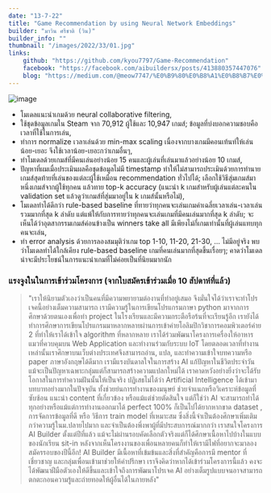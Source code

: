 ```yaml
---
date: "13-7-22"
title: "Game Recommendation by using Neural Network Embeddings"
builder: "มาวิน ศรีชาติ (วิน)"
builder_info: ""
thumbnail: "/images/2022/33/01.jpg"
links:
    github: "https://github.com/kyou7797/Game-Recommendation"
    facebook: "https://facebook.com/aibuildersx/posts/413880357447076"
    blog: "https://medium.com/@meow7747/%E0%B9%80%E0%B8%A1%E0%B8%B7%E0%B9%88%E0%B8%AD%E0%B9%80%E0%B8%81%E0%B8%A1%E0%B8%A1%E0%B8%B5%E0%B8%A1%E0%B8%B2%E0%B8%81%E0%B8%A1%E0%B8%B2%E0%B8%A2-%E0%B9%81%E0%B8%95%E0%B9%88%E0%B9%80%E0%B8%A3%E0%B8%B2%E0%B9%84%E0%B8%A1%E0%B9%88%E0%B8%A1%E0%B8%B5%E0%B9%80%E0%B8%A7%E0%B8%A5%E0%B8%B2%E0%B9%80%E0%B8%A5%E0%B9%88%E0%B8%99%E0%B9%80%E0%B8%81%E0%B8%A1-t-t-game-recommendation-a1598c50553f"
---
```


![image](/images/2022/33/01.jpg)

- โมเดลแนะนำเกมด้วย neural collaborative filtering,
- ใช้ชุดข้อมูลเกมใน Steam จาก 70,912 ผู้ใช้และ 10,947 เกมส์; ข้อมูลที่บ่งบอกความชอบคือเวลาที่ใช้ในการเล่น,
- ทำการ normalize เวลาเล่นด้วย min-max scaling เนื่องจากบางเกมมีคอนเท้นท์ให้เล่นน้อย-เยอะ จึงใช้เวลาน้อย-เยอะกว่าเกมอื่นๆ,
- ทำโมเดลด้วยเกมส์ที่มีคนเล่นอย่างน้อย 15 คนและผู้เล่นที่เล่นมาแล้วอย่างน้อย 10 เกมส์,
- ปัญหาที่ผมเมื่อประเมินผลคือชุดข้อมูลไม่มี timestamp ทำให้ไม่สามารถประเมินด้วยการทำนายเกมส์สุดท้ายที่เล่นของแต่ละผู้ใช้เหมือน recommendation ทั่วไปได้; เลือกใช้วิธีสุ่มเกมส์มาหนึ่งเกมส์จากผู้ใช้ทุกคน แล้วทาย top-k accuracy (แนะนำ k เกมสำหรับผู้เล่นแต่ละคนใน validation set แล้วดูว่าเกมส์ที่สุ่มมาอยู่ใน k เกมส์นั้นหรือไม่),
- โมเดลทำได้ดีกว่า rule-based baseline ที่ทายว่าทุกคนจะเล่นเกมค่าเฉลี่ยเวลาเล่น-เวลาเล่นรวมมากที่สุด k ลำดับ แต่แพ้ให้กับการทายว่าทุกคนจะเล่นเกมที่มีคนเล่นมากที่สุด k ลำดับ; จะเห็นได้ว่าอุตสากรรมเกมส์ค่อนข้างเป็น winners take all มีเพียงไม่กี่เกมเท่านั้นที่ผู้เล่นแทบทุกคนจะเล่น,
- ทำ error analysis ด้วยการลองสมมุติว่าเกม top 1-10, 11-20, 21-30, ... ไม่มีอยู่จริง พบว่าโมเดลทำได้ใกล้เคียง rule-based baseline เกมที่คนเล่นมากที่สุดขึ้นเรื่อยๆ; คาดว่าโมเดลน่าจะมีประโยชน์ในการแนะนำเกมที่ไม่ค่อยเป็นที่นิยมมากนัก

### แรงจูงในในการเข้าร่วมโครงการ (จากใบสมัครเข้าร่วมเมื่อ 10 สัปดาห์ที่แล้ว)

> "เราให้นิยามตัวเองว่าเป็นคนที่มีความพยายามต่องานที่ทำอยู่เสมอ จึงมั่นใจได้ว่าเราจะทำโปรเจคนี้อย่างเต็มความสามารถ เรามีความรู้ในการเขียนโปรแกรมภาษา python มาจากการศึกษาด้วยตนเองเพื่อทำ project ในโรงเรียนและมีความกระตือรือร้นที่จะเรียนรู้อีก เรายังได้ทำการศึกษาการเขียนโปรแกรมมาหลากหลายผ่านการเข้าค่ายโอลิมปิกวิชาการคอมพิวเตอร์ค่าย 2 ที่ทำให้เราได้เข้าใจ algorithm ที่หลากหลาย เราได้ร่วมพัฒนาโครงการเครื่องให้อาหารแมวที่ควบคุมบน Web Application และทำงานร่วมกับระบบ IoT โดยตลอดเวลาที่ทำงานเหล่านั้นเราศึกษาบนเว็บต่างประเทศจึงสามารถอ่าน, แปล, และทำความเข้าใจบทความหรือ paper ภาษาอังกฤษได้ดีมาก เรามีแรงบันดาลใจในการสร้าง AI แก้ปัญหาในชีวิตประจำวัน แม้จะเป็นปัญหาเฉพาะกลุ่มแต่ก็สามารถสร้างความแปลกใหม่ได้ เราคาดหวังอย่างยิ่งว่าจะได้รับโอกาสในการทำความฝันนั้นให้เป็นจริง  ปฏิเสธไม่ได้ว่า Artificial Intelligence ได้เข้ามาบทบาทอย่างมากในปัจจุบัน ทั้งช่วยย่นการทำงานของมนุษย์ ช่วยจำแนกหรือวิเคราะห์ข้อมูลที่ซับซ้อน แนะนำ content ที่เกี่ยวข้อง หรือแม้แต่ช่วยตัดสินใจ แต่ก็ใช่ว่า AI จะสามารถทำได้ทุกอย่างหรือแม้แต่การทำงานออกมาได้ perfect 100% ก็เป็นไปได้ยากหากขาด dataset , การจัดการข้อมูลที่ดี หรือ วิธีการ train model ที่เหมาะสม ซึ่งสิ่งนี้จำเป็นต้องศึกษาเพิ่มเติมกว่าความรู้ในม.ปลายไปมาก และจำเป็นต้องพึ่งพาผู้ที่มีประสบการณ์มากกว่า  เราสนใจโครงการ AI Builder ตั้งแต่ปีที่แล้ว แม้จะไม่ผ่านรอบคัดเลือกตัวจริงแต่ก็ได้ศึกษาเนื้อหาไปบ้างในแบบของนักเรียน sit-in หลังจากเห็นโครงงานของเพื่อนหลายคนก็ทำให้เรามีไฟที่อยากจะมาลองสมัครรอบของปีนี้อีก! AI Builder มีเนื้อหาที่เข้มข้นและสิ่งที่สำคัญคือการมี mentor ที่เชี่ยวชาญ และกลุ่มเพื่อนเข้ามาช่วยให้คำปรึกษา เราจึงคิดว่าหากได้เข้าร่วมโครงการนี้แล้ว คงจะได้พัฒนาฝีมือตัวเองให้ดีขึ้นและเข้าใจถึงการพัฒนาโปรเจค AI อย่างเต็มรูปแบบจนอาจสามารถตกตะกอนความรู้และถ่ายทอดให้ผู้อื่นได้ในภายหลัง"